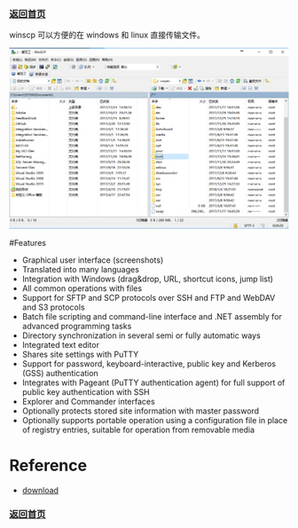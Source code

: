 ### [返回首页](../README.md)

winscp 可以方便的在 windows 和 linux 直接传输文件。

![](/imgs/winscp.png)

#Features

- Graphical user interface (screenshots)
- Translated into many languages
- Integration with Windows (drag&drop, URL, shortcut icons, jump list)
- All common operations with files
- Support for SFTP and SCP protocols over SSH and FTP and WebDAV and S3 protocols
- Batch file scripting and command-line interface and .NET assembly for advanced programming tasks
- Directory synchronization in several semi or fully automatic ways
- Integrated text editor
- Shares site settings with PuTTY
- Support for password, keyboard-interactive, public key and Kerberos (GSS) authentication
- Integrates with Pageant (PuTTY authentication agent) for full support of public key authentication with SSH
- Explorer and Commander interfaces
- Optionally protects stored site information with master password
- Optionally supports portable operation using a configuration file in place of registry entries, suitable for operation from removable media

# Reference
- [download](https://winscp.net/eng/download.php)


### [返回首页](../README.md)
